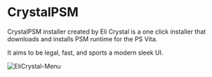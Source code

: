 # CrystalPSM
CrystalPSM installer created by Eli Crystal is a one click installer that downloads and installs PSM runtime for the PS Vita.

It aims to be legal, fast, and sports a modern sleek UI.

![EliCrystal-Menu](https://user-images.githubusercontent.com/92234191/137082590-145f80e1-4cc7-4332-bac2-da514cebb666.png)

